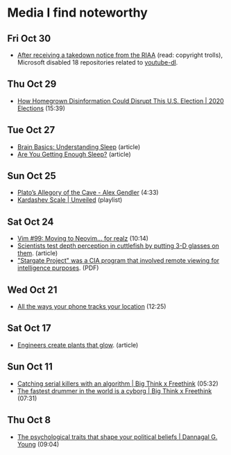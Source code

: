 # Media I find noteworthy

## Fri Oct 30
- [After receiving a takedown notice from the RIAA](https://github.com/github/dmca/blob/master/2020/10/2020-10-23-RIAA.md) (read: copyright trolls), Microsoft disabled 18 repositories related to [youtube-dl](https://github.com/ytdl-org/youtube-dl).

## Thu Oct 29

- [How Homegrown Disinformation Could Disrupt This U.S. Election | 2020
Elections](https://invidious.snopyta.org/watch?v=_gNcYdvF1Co) (15:39)

## Tue Oct 27

- [Brain Basics: Understanding
  Sleep](https://www.ninds.nih.gov/Disorders/Patient-Caregiver-Education/Understanding-Sleep)
  (article)
- [Are You Getting Enough
  Sleep?](https://www.cdc.gov/sleep/features/getting-enough-sleep.html)
  (article)

## Sun Oct 25
- [Plato’s Allegory of the Cave - Alex Gendler](http://invidious.snopyta.org/watch?v=1RWOpQXTltA) (4:33)
- [Kardashev Scale |
  Unveiled](http://invidious.snopyta.org/playlist?list=PLfq8kkw599aDDjXd5nvroklQ9wC3_KLB9)
  (playlist)

## Sat Oct 24
- [Vim #99: Moving to Neovim... for
realz](http://invidious.snopyta.org/watch?v=T7TAX653_OM) (10:14)
- [Scientists test depth perception in cuttlefish by putting 3-D glasses
  on
  them](https://www.nytimes.com/2020/01/08/science/3d-glasses-cuttlefish.html). (article)
- ["Stargate Project" was a CIA program that involved remote
  viewing for intelligence
  purposes](https://www.cia.gov/library/readingroom/docs/CIA-RDP96-00789R003300210001-2.pdf).
  (PDF)

## Wed Oct 21
- [All the ways your phone tracks your
  location](https://invidious.snopyta.org/watch?v=GMIY4J8jAUc) (12:25)

## Sat Oct 17
- [Engineers create plants that
  glow](https://news.mit.edu/2017/engineers-create-nanobionic-plants-that-glow-1213). (article)

## Sun Oct 11

- [Catching serial killers with an algorithm | Big Think x Freethink](https://invidious.snopyta.org/watch?v=8BvjAlf2SBk) (05:32)
- [The fastest drummer in the world is a cyborg | Big Think x Freethink](https://invidious.snopyta.org/watch?v=V-cz2tiHzEo)
  (07:31)

## Thu Oct 8

- [The psychological traits that shape your political beliefs | Dannagal
G. Young](https://invidious.snopyta.org/watch?v=ZSJzPB4qrxU) (09:04)
